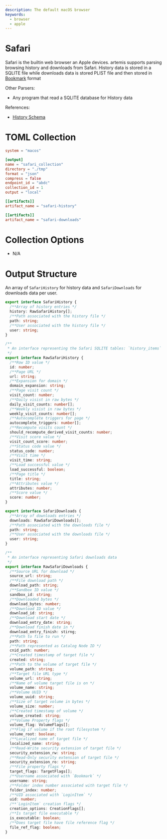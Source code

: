 ```yaml
---
description: The default macOS browser
keywords:
  - browser
  - apple
---
```


# Safari

Safari is the builtin web browser an Apple devices. artemis supports parsing
browsing history and downloads from Safari. History data is stored in a SQLITE
file while downloads data is stored PLIST file and then stored in
[Bookmark](https://mac-alias.readthedocs.io/en/latest/index.html) format

Other Parsers:

- Any program that read a SQLITE database for History data

References:

- [History Schema](https://gist.github.com/l1x/68e206f56bcc22cde3d76cc8fed49f3f)

# TOML Collection

```toml
system = "macos"

[output]
name = "safari_collection"
directory = "./tmp"
format = "json"
compress = false
endpoint_id = "abdc"
collection_id = 1
output = "local"

[[artifacts]]
artifact_name = "safari-history"

[[artifacts]]
artifact_name = "safari-downloads"
```

# Collection Options

- N/A

# Output Structure

An array of `SafariHistory` for history data and `SafariDownloads` for downloads
data per user.

```typescript
export interface SafariHistory {
  /**Array of history entries */
  history: RawSafariHistory[];
  /**Path associated with the history file */
  path: string;
  /**User associated with the history file */
  user: string;
}

/**
 * An interface representing the Safari SQLITE tables: `history_items` and `history_visits`
 */
export interface RawSafariHistory {
  /**Row ID value */
  id: number;
  /**Page URL */
  url: string;
  /**Expansion for domain */
  domain_expansion: string;
  /**Page visit count */
  visit_count: number;
  /**Daily visist in raw bytes */
  daily_visit_counts: number[];
  /**Weekly visist in raw bytes */
  weekly_visit_counts: number[];
  /**Autocomplete triggers for page */
  autocomplete_triggers: number[];
  /**Recompute visits count */
  should_recompute_derived_visit_counts: number;
  /**Visit score value */
  visit_count_score: number;
  /**Status code value */
  status_code: number;
  /**Visit time */
  visit_time: string;
  /**Load successful value */
  load_successful: boolean;
  /**Page title */
  title: string;
  /**Attributes value */
  attributes: number;
  /**Score value */
  score: number;
}

export interface SafariDownloads {
  /**Array of downloads entries */
  downloads: RawSafariDownloads[];
  /**Path associated with the downloads file */
  path: string;
  /**User associated with the downloads file */
  user: string;
}

/**
 * An interface representing Safari downloads data
 */
export interface RawSafariDownloads {
  /**Source URL for download */
  source_url: string;
  /**File download path */
  download_path: string;
  /**Sandbox ID value */
  sandbox_id: string;
  /**Downloaded bytes */
  download_bytes: number;
  /**Download ID value */
  download_id: string;
  /**Download start date */
  download_entry_date: string;
  /**Download finish date in */
  download_entry_finish: stirng;
  /**Path to file to run */
  path: string;
  /**Path represented as Catalog Node ID */
  cnid_path: number;
  /**Created timestamp of target file */
  created: string;
  /**Path to the volume of target file */
  volume_path: string;
  /**Target file URL type */
  volume_url: string;
  /**Name of volume target file is on */
  volume_name: string;
  /**Volume UUID */
  volume_uuid: string;
  /**Size of target volume in bytes */
  volume_size: number;
  /**Created timestamp of volume */
  volume_created: string;
  /**Volume Property flags */
  volume_flag: VolumeFlags[];
  /**Flag if volume if the root filesystem */
  volume_root: boolean;
  /**Localized name of target file */
  localized_name: string;
  /**Read-Write security extension of target file */
  security_extension_rw: string;
  /**Read-Only security extension of target file */
  security_extension_ro: string;
  /**File property flags */
  target_flags: TargetFlags[];
  /**Username associated with `Bookmark` */
  username: string;
  /**Folder index number associated with target file */
  folder_index: number;
  /**UID associated with `LoginItem` */
  uid: number;
  /**`LoginItem` creation flags */
  creation_options: CreationFlags[];
  /**Is target file executable */
  is_executable: boolean;
  /**Does target file have file reference flag */
  file_ref_flag: boolean;
}
```
